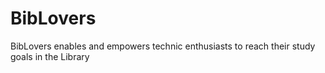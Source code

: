 # BibLovers
BibLovers enables and empowers technic enthusiasts to reach their study goals in the Library
